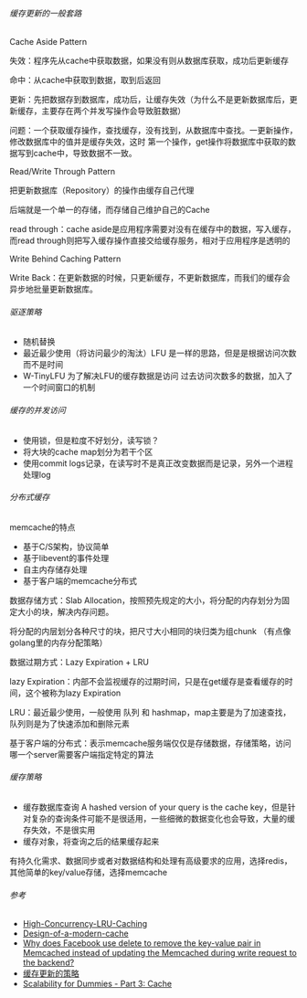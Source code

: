 ###### 缓存更新的一般套路

Cache Aside Pattern

失效：程序先从cache中获取数据，如果没有则从数据库获取，成功后更新缓存

命中：从cache中获取到数据，取到后返回

更新：先把数据存到数据库，成功后，让缓存失效（为什么不是更新数据库后，更新缓存，主要存在两个并发写操作会导致脏数据）

问题：一个获取缓存操作，查找缓存，没有找到，从数据库中查找。一更新操作，修改数据库中的值并是缓存失效，这时 第一个操作，get操作将数据库中获取的数据写到cache中，导致数据不一致。

Read/Write Through Pattern

把更新数据库（Repository）的操作由缓存自己代理

后端就是一个单一的存储，而存储自己维护自己的Cache

read through：cache aside是应用程序需要对没有在缓存中的数据，写入缓存，而read through则把写入缓存操作直接交给缓存服务，相对于应用程序是透明的

Write Behind Caching Pattern

Write Back：在更新数据的时候，只更新缓存，不更新数据库，而我们的缓存会异步地批量更新数据库。

###### 驱逐策略

- 随机替换
- 最近最少使用（将访问最少的淘汰）LFU 是一样的思路，但是是根据访问次数而不是时间
- W-TinyLFU 为了解决LFU的缓存数据是访问 过去访问次数多的数据，加入了一个时间窗口的机制



###### 缓存的并发访问

- 使用锁，但是粒度不好划分，读写锁？
- 将大块的cache map划分为若干个区
- 使用commit logs记录，在读写时不是真正改变数据而是记录，另外一个进程处理log



###### 分布式缓存

memcache的特点

- 基于C/S架构，协议简单
- 基于libevent的事件处理
- 自主内存储存处理
- 基于客户端的memcache分布式

数据存储方式：Slab Allocation，按照预先规定的大小，将分配的内存划分为固定大小的块，解决内存问题。

将分配的内层划分各种尺寸的块，把尺寸大小相同的块归类为组chunk （有点像golang里的内存分配策略）

数据过期方式：Lazy Expiration + LRU

lazy Expiration：内部不会监视缓存的过期时间，只是在get缓存是查看缓存的时间，这个被称为lazy Expiration

LRU：最近最少使用，一般使用 队列 和 hashmap，map主要是为了加速查找，队列则是为了快速添加和删除元素

基于客户端的分布式：表示memcache服务端仅仅是存储数据，存储策略，访问哪一个server需要客户端指定特定的算法

###### 缓存策略

- 缓存数据库查询 A hashed version of your query is the cache key，但是针对复杂的查询条件可能不是很适用，一些细微的数据变化也会导致，大量的缓存失效，不是很实用
- 缓存对象，将查询之后的结果缓存起来



有持久化需求、数据同步或者对数据结构和处理有高级要求的应用，选择redis，其他简单的key/value存储，选择memcache

###### 参考

- [High-Concurrency-LRU-Caching](http://openmymind.net/High-Concurrency-LRU-Caching/)
- [Design-of-a-modern-cache](http://highscalability.com/blog/2016/1/25/design-of-a-modern-cache.html)
- [Why does Facebook use delete to remove the key-value pair in Memcached instead of updating the Memcached during write request to the backend?](https://www.quora.com/Why-does-Facebook-use-delete-to-remove-the-key-value-pair-in-Memcached-instead-of-updating-the-Memcached-during-write-request-to-the-backend)
- [缓存更新的策略](http://coolshell.cn/articles/17416.html)
- [Scalability for Dummies - Part 3: Cache](http://www.lecloud.net/post/9246290032/scalability-for-dummies-part-3-cache)


